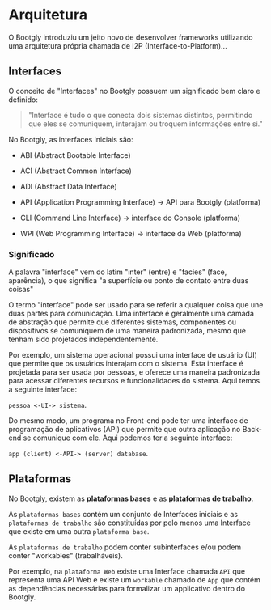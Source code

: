# Arquitetura

O Bootgly introduziu um jeito novo de desenvolver frameworks utilizando uma arquitetura própria chamada de I2P (Interface-to-Platform)...

## Interfaces

O conceito de "Interfaces" no Bootgly possuem um significado bem claro e definido:

> "Interface é tudo o que conecta dois sistemas distintos, permitindo que eles se comuniquem, interajam ou troquem informações entre si."

No Bootgly, as interfaces iniciais são:

- ABI (Abstract Bootable Interface)
- ACI (Abstract Common Interface)
- ADI (Abstract Data Interface)

- API (Application Programming Interface) -> API para Bootgly (platforma)

- CLI (Command Line Interface) -> interface do Console (platforma)
- WPI (Web Programming Interface) -> interface da Web (platforma)

### Significado

A palavra "interface" vem do latim "inter" (entre) e "facies" (face, aparência), o que significa "a superfície ou ponto de contato entre duas coisas"

O termo "interface" pode ser usado para se referir a qualquer coisa que une duas partes para comunicação. Uma interface é geralmente uma camada de abstração que permite que diferentes sistemas, componentes ou dispositivos se comuniquem de uma maneira padronizada, mesmo que tenham sido projetados independentemente.

Por exemplo, um sistema operacional possui uma interface de usuário (UI) que permite que os usuários interajam com o sistema. Esta interface é projetada para ser usada por pessoas, e oferece uma maneira padronizada para acessar diferentes recursos e funcionalidades do sistema. Aqui temos a seguinte interface:

`pessoa <-UI-> sistema`.

Do mesmo modo, um programa no Front-end pode ter uma interface de programação de aplicativos (API) que permite que outra aplicação no Back-end se comunique com ele. Aqui podemos ter a seguinte interface:

`app (client) <-API-> (server) database`.

## Plataformas

No Bootgly, existem as **plataformas bases** e as **plataformas de trabalho**.

As `plataformas bases` contém um conjunto de Interfaces iniciais e as `plataformas de trabalho` são constituídas por pelo menos uma Interface que existe em uma outra `plataforma base`.

As `plataformas de trabalho` podem conter subinterfaces e/ou podem conter "workables" (trabalháveis).

Por exemplo, na `plataforma Web` existe uma Interface chamada `API` que representa uma API Web e existe um `workable` chamado de `App` que contém as dependências necessárias para formalizar um applicativo dentro do Bootgly.
